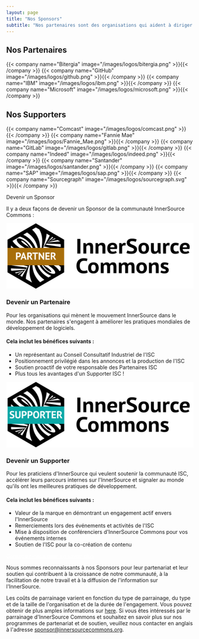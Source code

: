 ```yaml
---
layout: page
title: "Nos Sponsors"
subtitle: "Nos partenaires sont des organisations qui aident à diriger le mouvement InnerSource dans le monde. Nos Supporters n'ont pas seulement adopté l'InnerSource en interne, ils ont à coeur de développer la communauté mondiale des praticiens. Alors que InnerSource Commons n'existerait pas sans les  participants géniaux de notre communauté, nos généreux Sponsors sont les commanditaires qui nous fournissent les moyens d'étendre nos activités et de développer notre impact. Sans leur aide, nous ne serions pas en mesure de faire le travail que nous faisons. </p>Merci !"
---
```



  <div class="container text-center" >
    <h2 class="display-3"> Nos Partenaires </h2>
  </div>

  <div class="container">
    <div class="row justify-content-center">
      {{< company name="Bitergia" image="/images/logos/bitergia.png" >}}{{< /company >}}
      {{< company name="GitHub" image="/images/logos/github.png" >}}{{< /company >}}
      {{< company name="IBM" image="/images/logos/ibm.png" >}}{{< /company >}}
      {{< company name="Microsoft" image="/images/logos/microsoft.png" >}}{{< /company >}}
    </div>
  </div>

  <div class="container text-center" >
    <h2 class="display-3"> Nos Supporters </h2>
  </div>
  
  <div class="container">
    <div class="row justify-content-center">
      {{< company name="Comcast" image="/images/logos/comcast.png" >}}{{< /company >}}
      {{< company name="Fannie Mae" image="/images/logos/Fannie_Mae.png" >}}{{< /company >}}
      {{< company name="GitLab" image="/images/logos/gitlab.png" >}}{{< /company >}}
      {{< company name="Indeed" image="/images/logos/indeed.png" >}}{{< /company >}}
      {{< company name="Santander" image="/images/logos/santander.png" >}}{{< /company >}}
      {{< company name="SAP" image="/images/logos/sap.png" >}}{{< /company >}}
      {{< company name="Sourcegraph" image="/images/logos/sourcegraph.svg" >}}{{< /company >}}
    </div>
  </div>
      
<section class="section bg-light">
  <div class="container">
    <div class="row justify-content-center">
      <div class="col-12 text-center mb-4">
        <p class="mt-3 h1">Devenir un Sponsor</p>
        <p>Il y a deux façons de devenir un Sponsor de la communauté InnerSource Commons :</p>
      </div>
      <div class="col-md-6 col-sm-6 mb-4">
        <div class="feature-card text-left">
          <img src="/images/ISC_Partner_Logo_Wide.png" alt="Partner Badge">
          <h3 class="mb-2">Devenir un Partenaire</h3>
          <p>Pour les organisations qui mènent le mouvement InnerSource dans le monde. Nos partenaires s'engagent à améliorer les pratiques mondiales de développement de logiciels.</p>
          <h4>Cela inclut les bénéfices suivants :</h4>
          <ul>
              <li>Un représentant au Conseil Consultatif Industriel de l'ISC </li>
              <li>Positionnement privilégié dans les annonces et la production de l'ISC</li>
              <li>Soutien proactif de votre responsable des Partenaires ISC </li>
              <li>Plus tous les avantages d'un Supporter ISC !</li>
          </ul>
        </div>
      </div>
      <div class="col-md-6 col-sm-6 mb-4">
        <div class="feature-card text-left">
          <img src="/images/ISC_Supporter_Logo_Wide.png" alt="Supporter Badge">
          <h3 class="mb-2">Devenir un Supporter</h3>
          <p>Pour les praticiens d'InnerSource qui veulent soutenir la communauté ISC, accélérer leurs parcours internes sur l'InnerSource et signaler au monde qu'ils ont les meilleures pratiques de développement.</p>
          <h4>Cela inclut les bénéfices suivants :</h4>
          <ul>
              <li>Valeur de la marque en démontrant un engagement actif envers l'InnerSource</li>
              <li>Remerciements lors des événements et activités de l'ISC</li>
              <li>Mise à disposition de conférenciers d'InnerSource Commons pour vos événements internes </li>
              <li>Soutien de l'ISC pour la co-création de contenu</li>
          </ul>
        </div>
      </div>
    </div>
    <div class="row d-flex justify-content-center">
        <a href="mailto:sponsor@innersourcecommons.org" class="btn btn-primary btn-sm" style="color: white;">Contactez-nous pour en savoir plus</a>
    </div>
  </div>
</section>
      
Nous sommes reconnaissants à nos Sponsors pour leur partenariat et leur soutien qui contribuent à la croissance de notre communauté, à la facilitation de notre travail et à la diffusion de l'information sur l'InnerSource.

Les coûts de parrainage varient en fonction du type de parrainage, du type et de la taille de l'organisation et de la durée de l'engagement. Vous pouvez obtenir de plus amples informations sur [here](https://drive.google.com/file/d/1kPP44d9NQEUqY65kjt61bSMfP1BvxHD6/view?usp=sharing). Si vous êtes intéressés par le parrainage d'InnerSource Commons et souhaitez en savoir plus sur nos programmes de partenariat et de soutien, veuillez nous contacter en anglais à l'adresse  sponsor@innersourcecommons.org. 

